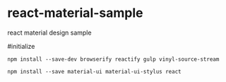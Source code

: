 # react-material-sample
react material design sample

#initialize
```
npm install --save-dev browserify reactify gulp vinyl-source-stream
```

```
npm install --save material-ui material-ui-stylus react
```

#
